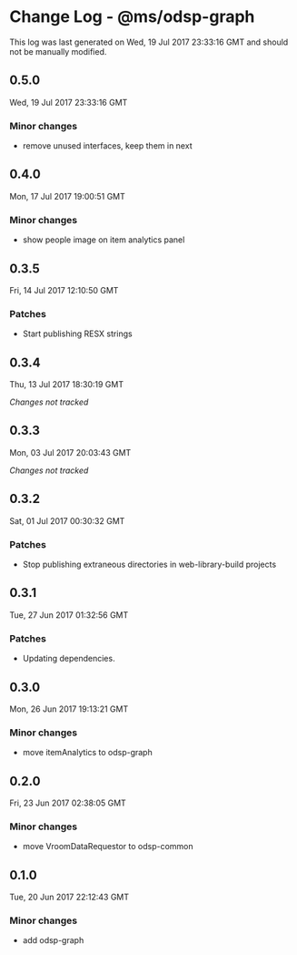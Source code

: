 # Change Log - @ms/odsp-graph

This log was last generated on Wed, 19 Jul 2017 23:33:16 GMT and should not be manually modified.

## 0.5.0
Wed, 19 Jul 2017 23:33:16 GMT

### Minor changes

- remove unused interfaces, keep them in next

## 0.4.0
Mon, 17 Jul 2017 19:00:51 GMT

### Minor changes

- show people image on item analytics panel

## 0.3.5
Fri, 14 Jul 2017 12:10:50 GMT

### Patches

- Start publishing RESX strings

## 0.3.4
Thu, 13 Jul 2017 18:30:19 GMT

*Changes not tracked*

## 0.3.3
Mon, 03 Jul 2017 20:03:43 GMT

*Changes not tracked*

## 0.3.2
Sat, 01 Jul 2017 00:30:32 GMT

### Patches

- Stop publishing extraneous directories in web-library-build projects

## 0.3.1
Tue, 27 Jun 2017 01:32:56 GMT

### Patches

- Updating dependencies.

## 0.3.0
Mon, 26 Jun 2017 19:13:21 GMT

### Minor changes

- move itemAnalytics to odsp-graph

## 0.2.0
Fri, 23 Jun 2017 02:38:05 GMT

### Minor changes

- move VroomDataRequestor to odsp-common

## 0.1.0
Tue, 20 Jun 2017 22:12:43 GMT

### Minor changes

- add odsp-graph

